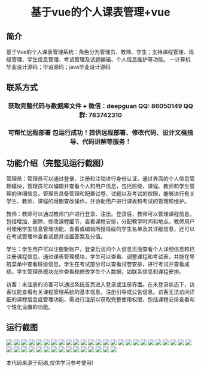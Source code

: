 <p><h1 align="center">基于vue的个人课表管理+vue</h1></p>

## 简介
基于Vue的个人课表管理系统：角色分为管理员、教师、学生；支持课程管理、班级管理、学生信息管理、考试管理及试题编辑、个人信息维护等功能。    --计算机毕业设计源码；毕设源码；java毕业设计源码


## 联系方式
<p><h3 align="center">获取完整代码与数据库文件 + 微信：deepguan QQ: 86050149 QQ群: 783742310</h3></p>
<p><h3 align="center">可帮忙远程部署 包运行成功！提供远程部署、修改代码、设计文档指导、代码讲解等服务！</h3></p>

## 功能介绍（完整见运行截图）
管理员：管理员可以通过登录、注册和注销进行身份认证。通过界面的个人信息管理模块，管理员可以编辑并查看个人和用户信息，包括班级、课程、教师和学生管理的详细信息。管理员具备管理和配置试卷、试题以及考试的权限，能够进行有关学生、教师、课程的增删查改操作，并协助用户进行课表和考试的管理和维护。

教师：教师可以通过教师门户进行登录、注册。登录后，教师可以管理课程信息，包括增加、删除、修改课程细节，查看课程安排，分配教学时间和地点。教师用户可使用学生信息管理功能，查看或编辑所授班级的学生名单及其详细信息，还可以在考试管理中查看试题并设置答案及分值。

学生：学生用户可以注册新账户，登录后访问个人信息页面查看个人详细信息和已注册课程信息。通过课表管理模块，学生可以查看、调整课程和考试表，并能在导航菜单中查看班级信息。学生在考试部分可以查看试卷安排，进行考试并查看成绩。学生管理员模块允许查看和修改学生个人数据，如联系信息和课程安排。

访客：未注册的访客可以通过系统首页进入登录或注册界面。在未登录状态下，访客仅能查看有关课程管理系统的基本信息，注册引导或公告信息。访客无法访问详细的课程信息或管理功能，需进行注册以获取完整使用权限，包括课程安排查看和个性化设置的功能。


## 运行截图
![](https://bs-1329754181.cos.ap-shanghai.myqcloud.com/ssm/PersonalCourseScheduleManagement/img/001.jpg)
![](https://bs-1329754181.cos.ap-shanghai.myqcloud.com/ssm/PersonalCourseScheduleManagement/img/002.jpg)
![](https://bs-1329754181.cos.ap-shanghai.myqcloud.com/ssm/PersonalCourseScheduleManagement/img/003.jpg)
![](https://bs-1329754181.cos.ap-shanghai.myqcloud.com/ssm/PersonalCourseScheduleManagement/img/004.jpg)
![](https://bs-1329754181.cos.ap-shanghai.myqcloud.com/ssm/PersonalCourseScheduleManagement/img/005.jpg)
![](https://bs-1329754181.cos.ap-shanghai.myqcloud.com/ssm/PersonalCourseScheduleManagement/img/006.jpg)
![](https://bs-1329754181.cos.ap-shanghai.myqcloud.com/ssm/PersonalCourseScheduleManagement/img/007.jpg)
![](https://bs-1329754181.cos.ap-shanghai.myqcloud.com/ssm/PersonalCourseScheduleManagement/img/008.jpg)
![](https://bs-1329754181.cos.ap-shanghai.myqcloud.com/ssm/PersonalCourseScheduleManagement/img/009.jpg)
![](https://bs-1329754181.cos.ap-shanghai.myqcloud.com/ssm/PersonalCourseScheduleManagement/img/010.jpg)
![](https://bs-1329754181.cos.ap-shanghai.myqcloud.com/ssm/PersonalCourseScheduleManagement/img/011.jpg)
![](https://bs-1329754181.cos.ap-shanghai.myqcloud.com/ssm/PersonalCourseScheduleManagement/img/012.jpg)
![](https://bs-1329754181.cos.ap-shanghai.myqcloud.com/ssm/PersonalCourseScheduleManagement/img/013.jpg)
![](https://bs-1329754181.cos.ap-shanghai.myqcloud.com/ssm/PersonalCourseScheduleManagement/img/014.jpg)
![](https://bs-1329754181.cos.ap-shanghai.myqcloud.com/ssm/PersonalCourseScheduleManagement/img/015.jpg)
![](https://bs-1329754181.cos.ap-shanghai.myqcloud.com/ssm/PersonalCourseScheduleManagement/img/016.jpg)
![](https://bs-1329754181.cos.ap-shanghai.myqcloud.com/ssm/PersonalCourseScheduleManagement/img/017.jpg)
![](https://bs-1329754181.cos.ap-shanghai.myqcloud.com/ssm/PersonalCourseScheduleManagement/img/018.jpg)
![](https://bs-1329754181.cos.ap-shanghai.myqcloud.com/ssm/PersonalCourseScheduleManagement/img/019.jpg)
![](https://bs-1329754181.cos.ap-shanghai.myqcloud.com/ssm/PersonalCourseScheduleManagement/img/020.jpg)
![](https://bs-1329754181.cos.ap-shanghai.myqcloud.com/ssm/PersonalCourseScheduleManagement/img/021.jpg)
![](https://bs-1329754181.cos.ap-shanghai.myqcloud.com/ssm/PersonalCourseScheduleManagement/img/022.jpg)
![](https://bs-1329754181.cos.ap-shanghai.myqcloud.com/ssm/PersonalCourseScheduleManagement/img/023.jpg)
![](https://bs-1329754181.cos.ap-shanghai.myqcloud.com/ssm/PersonalCourseScheduleManagement/img/024.jpg)
![](https://bs-1329754181.cos.ap-shanghai.myqcloud.com/ssm/PersonalCourseScheduleManagement/img/025.jpg)
![](https://bs-1329754181.cos.ap-shanghai.myqcloud.com/ssm/PersonalCourseScheduleManagement/img/026.jpg)
![](https://bs-1329754181.cos.ap-shanghai.myqcloud.com/ssm/PersonalCourseScheduleManagement/img/027.jpg)
![](https://bs-1329754181.cos.ap-shanghai.myqcloud.com/ssm/PersonalCourseScheduleManagement/img/028.jpg)
![](https://bs-1329754181.cos.ap-shanghai.myqcloud.com/ssm/PersonalCourseScheduleManagement/img/029.jpg)
![](https://bs-1329754181.cos.ap-shanghai.myqcloud.com/ssm/PersonalCourseScheduleManagement/img/030.jpg)
![](https://bs-1329754181.cos.ap-shanghai.myqcloud.com/ssm/PersonalCourseScheduleManagement/img/031.jpg)
![](https://bs-1329754181.cos.ap-shanghai.myqcloud.com/ssm/PersonalCourseScheduleManagement/img/032.jpg)
![](https://bs-1329754181.cos.ap-shanghai.myqcloud.com/ssm/PersonalCourseScheduleManagement/img/033.jpg)
![](https://bs-1329754181.cos.ap-shanghai.myqcloud.com/ssm/PersonalCourseScheduleManagement/img/034.jpg)
![](https://bs-1329754181.cos.ap-shanghai.myqcloud.com/ssm/PersonalCourseScheduleManagement/img/035.jpg)
![](https://bs-1329754181.cos.ap-shanghai.myqcloud.com/ssm/PersonalCourseScheduleManagement/img/036.jpg)
![](https://bs-1329754181.cos.ap-shanghai.myqcloud.com/ssm/PersonalCourseScheduleManagement/img/037.jpg)
![](https://bs-1329754181.cos.ap-shanghai.myqcloud.com/ssm/PersonalCourseScheduleManagement/img/038.jpg)
![](https://bs-1329754181.cos.ap-shanghai.myqcloud.com/ssm/PersonalCourseScheduleManagement/img/039.jpg)
![](https://bs-1329754181.cos.ap-shanghai.myqcloud.com/ssm/PersonalCourseScheduleManagement/img/040.jpg)

<p>本代码来源于网络,仅供学习参考使用!</p>
